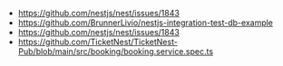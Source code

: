 - <https://github.com/nestjs/nest/issues/1843>
- <https://github.com/BrunnerLivio/nestjs-integration-test-db-example>
- <https://github.com/nestjs/nest/issues/1843>
- <https://github.com/TicketNest/TicketNest-Pub/blob/main/src/booking/booking.service.spec.ts>
